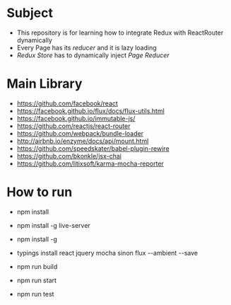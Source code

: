 # Subject

- This repository is for learning how to integrate Redux with ReactRouter dynamically
- Every Page has its *reducer* and it is lazy loading
- *Redux Store* has to dynamically inject *Page Reducer*

# Main Library

- https://github.com/facebook/react
- https://facebook.github.io/flux/docs/flux-utils.html
- https://facebook.github.io/immutable-js/
- https://github.com/reactjs/react-router
- https://github.com/webpack/bundle-loader
- http://airbnb.io/enzyme/docs/api/mount.html
- https://github.com/speedskater/babel-plugin-rewire
- https://github.com/bkonkle/jsx-chai
- https://github.com/litixsoft/karma-mocha-reporter

# How to run

- npm install
- npm install -g live-server
- npm install -g 
- typings install react jquery mocha sinon flux --ambient --save

- npm run build 
- npm run start
- npm run test